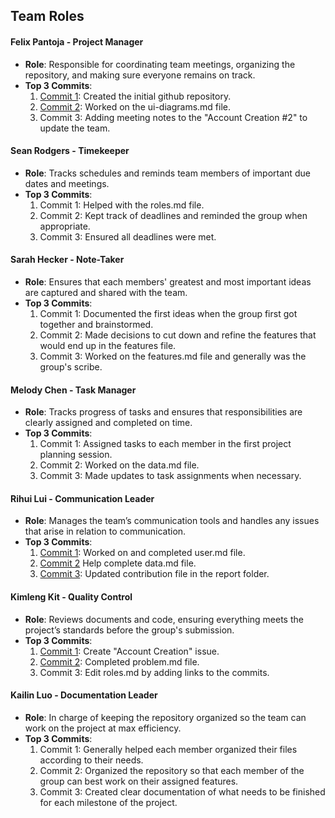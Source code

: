 ## Team Roles

#### Felix Pantoja - Project Manager
- **Role**: Responsible for coordinating team meetings, organizing the repository, and making sure everyone remains on track.
- **Top 3 Commits**:
  1. [Commit 1](https://github.com/Fpantoja2001/event-tbd/commit/a7e50799ade1635254206db58644a5cb1d3a7613): Created the initial github repository.
  2. [Commit 2](https://github.com/Fpantoja2001/event-tbd/commit/396cd507adc1defefa50c74b3faacecf9e217faf): Worked on the ui-diagrams.md file.
  3. Commit 3: Adding meeting notes to the "Account Creation #2" to update the team.

#### Sean Rodgers - Timekeeper
- **Role**: Tracks schedules and reminds team members of important due dates and meetings.
- **Top 3 Commits**:
  1. Commit 1: Helped with the roles.md file.
  2. Commit 2: Kept track of deadlines and reminded the group when appropriate.
  3. Commit 3: Ensured all deadlines were met.

#### Sarah Hecker - Note-Taker
- **Role**: Ensures that each members' greatest and most important ideas are captured and shared with the team.
- **Top 3 Commits**:
  1. Commit 1: Documented the first ideas when the group first got together and brainstormed.
  2. Commit 2: Made decisions to cut down and refine the features that would end up in the features file.
  3. Commit 3: Worked on the features.md file and generally was the group's scribe.

#### Melody Chen - Task Manager
- **Role**: Tracks progress of tasks and ensures that responsibilities are clearly assigned and completed on time.
- **Top 3 Commits**:
  1. Commit 1: Assigned tasks to each member in the first project planning session.
  2. Commit 2: Worked on the data.md file.
  3. Commit 3: Made updates to task assignments when necessary.

#### Rihui Lui - Communication Leader
- **Role**: Manages the team’s communication tools and handles any issues that arise in relation to communication.
- **Top 3 Commits**:
  1. [Commit 1](https://github.com/Fpantoja2001/event-tbd/commit/97ecefc76f0308c1c44f5a68fd1aa3d0cb6916a0): Worked on and completed user.md file.
  2. [Commit 2]() Help complete data.md file.
  3. [Commit 3](https://github.com/Fpantoja2001/event-tbd/commit/4e4b36dc77957c4c695d62ef45cf0003c30c4a89): Updated contribution file in the report folder.

#### Kimleng Kit - Quality Control
- **Role**: Reviews documents and code, ensuring everything meets the project’s standards before the group's submission.
- **Top 3 Commits**:
  1. [Commit 1](https://github.com/Fpantoja2001/event-tbd/issues/2): Create "Account Creation" issue.
  2. [Commit 2](https://github.com/Fpantoja2001/event-tbd/commit/93a36ac4330ae5f961da172902fa9501c72dba6d): Completed problem.md file.
  3. Commit 3: Edit roles.md by adding links to the commits.

#### Kailin Luo - Documentation Leader
- **Role**: In charge of keeping the repository organized so the team can work on the project at max efficiency.
- **Top 3 Commits**:
  1. Commit 1: Generally helped each member organized their files according to their needs.
  2. Commit 2: Organized the repository so that each member of the group can best work on their assigned features.
  3. Commit 3: Created clear documentation of what needs to be finished for each milestone of the project.